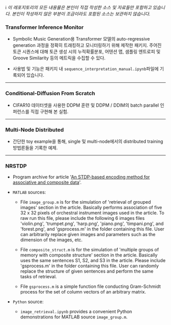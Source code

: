 ℹ️ *이 레포지토리의 모든 내용물은 본인이 직접 작성한 소스 및 자료들만 포함하고 있습니다. 본인이 작성하지 않은 부분이 조금이라도 포함된 소스는 보관하지 않습니다.*

### Transformer Inference Monitor

 - Symbolic Music Generation용 Transformer 모델의 auto-regressive generation 과정을 정확히 트래킹하고 모니터링하기 위해 제작한 패키지. 주어진 토큰 시퀀스에 대해 토큰 생성 시의 누적확률분포, 어텐션 맵, 샘플링 엔트로피 및 Groove Similarity 등의 메트릭을 수집할 수 있다.

 - 사용법 및 기능은 패키지 내 `sequence_interpretation_manual.ipynb`파일에 기록되어 있습니다.

---
### Conditional-Diffusion From Scratch

- CIFAR10 데이터셋을 사용한 DDPM 훈련 및 DDPM / DDIM의 batch parallel 인퍼런스를 직접 구현해 본 실험.

---
### Multi-Node Distributed

- 간단한 toy example을 통해, single 및 multi-node에서의 distributed training 방법론들을 기록한 예제.

---
### NRSTDP
- Program archive for article '[An STDP-based encoding method for associative and composite data](https://www.nature.com/articles/s41598-022-08469-6)'.

- `MATLAB` sources:
    - File `image_group.m` is for the simulation of 'retrieval of grouped images' section in the article. Basically performs association of five 32 x 32 pixels of orchestral instrument images used in the article. To raw run this file, please include the following 6 images files 'violin.png', 'trumpet.png', 'harp.png', 'piano.png', 'timpani.png', and 'forest.png', and 'gsprocess.m' in the folder containing this file. User can arbitrarily replace given images and parameters such as the dimension of the images, etc.

    - File `composite_struct.m` is for the simulation of 'multiple groups of memory with composite structure' section in the article. Basically uses the same sentences S1, S2, and S3 in the article. Please include 'gsprocess.m' in the folder containing this file. User can randomly replace the structure of given sentences and perform the same tasks of retrieval.

    - File `gsprocess.m` is a simple function file conducting Gram-Schmidt process for the set of column vectors of an arbitrary matrix.

- `Python` source:
    - `image_retrieval.ipynb` provides a convenient Python demonstrations for MATLAB source `image_group.m`.
